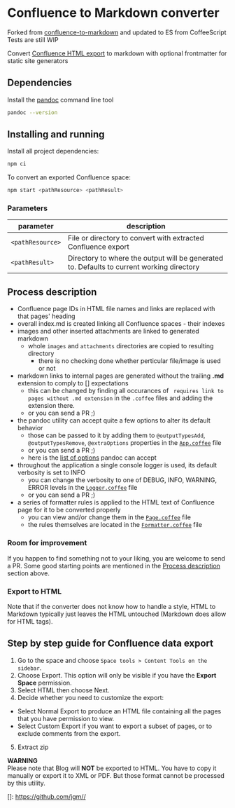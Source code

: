 # Confluence to Markdown converter

Forked from [confluence-to-markdown](https://github.com/meridius/confluence-to-markdown) and updated to ES from CoffeeScript
Tests are still WIP

Convert [Confluence HTML export](#conflhowto) to markdown with optional frontmatter for static site generators

## Dependencies

Install the [pandoc] command line tool

```bash
pandoc --version
```

## Installing and running

Install all project dependencies:

```bash
npm ci
```

To convert an exported Confluence space:

```bash
npm start <pathResource> <pathResult>
```

### Parameters

| parameter        | description                                                                               |
| ---------------- | ----------------------------------------------------------------------------------------- |
| `<pathResource>` | File or directory to convert with extracted Confluence export                             |
| `<pathResult>`   | Directory to where the output will be generated to. Defaults to current working directory |

## Process description<a name="process-description"></a>

- Confluence page IDs in HTML file names and links are replaced with that pages' heading
- overall index.md is created linking all Confluence spaces - their indexes
- images and other inserted attachments are linked to generated markdown
  - whole `images` and `attachments` directories are copied to resulting directory
    - there is no checking done whether perticular file/image is used or not
- markdown links to internal pages are generated without the trailing **.md** extension to comply to [] expectations
  - this can be changed by finding all occurances of ` requires link to pages without .md extension` in the `.coffee` files and adding the extension there.
  - or you can send a PR ;)
- the pandoc utility can accept quite a few options to alter its default behavior
  - those can be passed to it by adding them to `@outputTypesAdd`, `@outputTypesRemove`, `@extraOptions` properties in the [`App.coffee`](src/App.coffee) file
  - or you can send a PR ;)
  - here is the [list of options][pandoc-options] pandoc can accept
- throughout the application a single console logger is used, its default verbosity is set to INFO
  - you can change the verbosity to one of DEBUG, INFO, WARNING, ERROR levels in the [`Logger.coffee`](src/App.coffee) file
  - or you can send a PR ;)
- a series of formatter rules is applied to the HTML text of Confluence page for it to be converted properly
  - you can view and/or change them in the [`Page.coffee`](src/Page.coffee) file
  - the rules themselves are located in the [`Formatter.coffee`](src/Formatter.coffee) file

### Room for improvement

If you happen to find something not to your liking, you are welcome to send a PR. Some good starting points are mentioned in the [Process description](#process-description) section above.

### Export to HTML

Note that if the converter does not know how to handle a style, HTML to Markdown typically just leaves the HTML untouched (Markdown does allow for HTML tags).

## Step by step guide for Confluence data export<a name="conflhowto"></a>

1. Go to the space and choose `Space tools > Content Tools on the sidebar`.
2. Choose Export. This option will only be visible if you have the **Export Space** permission.
3. Select HTML then choose Next.
4. Decide whether you need to customize the export:

- Select Normal Export to produce an HTML file containing all the pages that you have permission to view.
- Select Custom Export if you want to export a subset of pages, or to exclude comments from the export.

5. Extract zip

**WARNING**  
Please note that Blog will **NOT** be exported to HTML. You have to copy it manually or export it to XML or PDF. But those format cannot be processed by this utility.

[pandoc]: http://pandoc.org/installing.html
[pandoc-options]: http://hackage.haskell.org/package/pandoc

[]: https://github.com/jgm//

